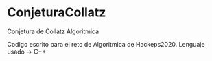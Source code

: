 # ConjeturaCollatz
Conjetura de Collatz Algoritmica

Codigo escrito para el reto de Algoritmica de Hackeps2020.
Lenguaje usado -> C++
